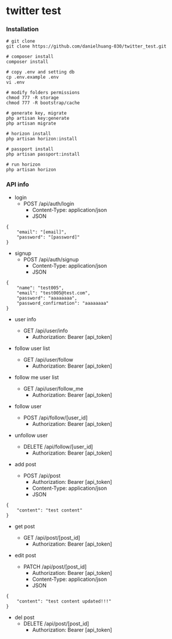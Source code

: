# twitter test

### Installation

```shell
# git clone
git clone https://github.com/danielhuang-030/twitter_test.git

# composer install
composer install

# copy .env and setting db
cp .env.example .env
vi .env

# modify folders permissions
chmod 777 -R storage
chmod 777 -R bootstrap/cache

# generate key, migrate
php artisan key:generate
php artisan migrate

# horizon install
php artisan horizon:install

# passport install
php artisan passport:install

# run horizon
php artisan horizon

```

### API info

* login
  * POST /api/auth/login
    * Content-Type: application/json
    * JSON
```
{
	"email": "[email]",
	"password": "[password]"
}
```

* signup
  * POST /api/auth/signup
    * Content-Type: application/json
    * JSON
```
{
	"name": "test005",
	"email": "test005@test.com",
	"password": "aaaaaaaa",
	"password_confirmation": "aaaaaaaa"
}
```

* user info
  * GET /api/user/info
    * Authorization: Bearer [api_token]

* follow user list
  * GET /api/user/follow
    * Authorization: Bearer [api_token]

* follow me user list
  * GET /api/user/follow_me
    * Authorization: Bearer [api_token]

* follow user
  * POST /api/follow/[user_id]
    * Authorization: Bearer [api_token]

* unfollow user
  * DELETE /api/follow/[user_id]
    * Authorization: Bearer [api_token]

* add post
  * POST /api/post
    * Authorization: Bearer [api_token]
    * Content-Type: application/json
    * JSON
```
{
	"content": "test content"
}
```

* get post
  * GET /api/post/[post_id]
    * Authorization: Bearer [api_token]

* edit post
  * PATCH /api/post/[post_id]
    * Authorization: Bearer [api_token]
    * Content-Type: application/json
    * JSON
```
{
	"content": "test content updated!!!"
}
```

* del post
  * DELETE /api/post/[post_id]
    * Authorization: Bearer [api_token]
